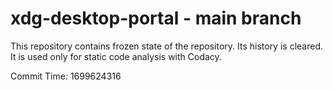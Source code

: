 # xdg-desktop-portal - main branch

This repository contains frozen state of the repository.
Its history is cleared. It is used only for static code
analysis with Codacy.

Commit Time: 1699624316